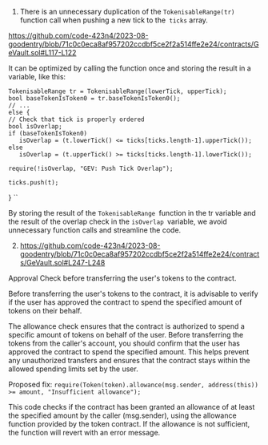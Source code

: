 1. There is an unnecessary duplication of the `TokenisableRange(tr)` function call when pushing a new tick to the` ticks` array. 

https://github.com/code-423n4/2023-08-goodentry/blob/71c0c0eca8af957202ccdbf5ce2f2a514ffe2e24/contracts/GeVault.sol#L117-L122

It can be optimized by calling the function once and storing the result in a variable, like this:

    TokenisableRange tr = TokenisableRange(lowerTick, upperTick);
    bool baseTokenIsToken0 = tr.baseTokenIsToken0();
    // ...
    else {
    // Check that tick is properly ordered
    bool isOverlap;
    if (baseTokenIsToken0)
       isOverlap = (t.lowerTick() <= ticks[ticks.length-1].upperTick());
    else
       isOverlap = (t.upperTick() >= ticks[ticks.length-1].lowerTick());
    
    require(!isOverlap, "GEV: Push Tick Overlap");

    ticks.push(t);
  }
``

By storing the result of the `TokenisableRange `function in the tr variable and the result of the overlap check in the `isOverlap `variable, we avoid unnecessary function calls and streamline the code.

2. https://github.com/code-423n4/2023-08-goodentry/blob/71c0c0eca8af957202ccdbf5ce2f2a514ffe2e24/contracts/GeVault.sol#L247-L248

Approval Check before transferring the user's tokens to the contract.

Before transferring the user's tokens to the contract, it is advisable to verify if the user has approved the contract to spend the specified amount of tokens on their behalf. 

The allowance check ensures that the contract is authorized to spend a specific amount of tokens on behalf of the user. Before transferring the tokens from the caller's account, you should confirm that the user has approved the contract to spend the specified amount. This helps prevent any unauthorized transfers and ensures that the contract stays within the allowed spending limits set by the user.

Proposed fix: 
`require(Token(token).allowance(msg.sender, address(this)) >= amount, "Insufficient allowance");`


This code checks if the contract has been granted an allowance of at least the specified amount by the caller (msg.sender), using the allowance function provided by the token contract. If the allowance is not sufficient, the function will revert with an error message.